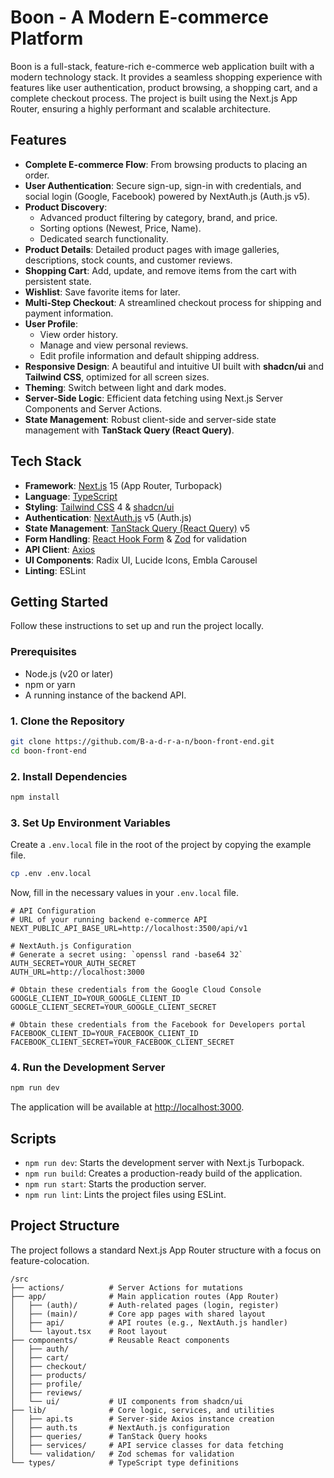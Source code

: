 # Boon - A Modern E-commerce Platform

Boon is a full-stack, feature-rich e-commerce web application built with a modern technology stack. It provides a seamless shopping experience with features like user authentication, product browsing, a shopping cart, and a complete checkout process. The project is built using the Next.js App Router, ensuring a highly performant and scalable architecture.

## Features

- **Complete E-commerce Flow**: From browsing products to placing an order.
- **User Authentication**: Secure sign-up, sign-in with credentials, and social login (Google, Facebook) powered by NextAuth.js (Auth.js v5).
- **Product Discovery**:
  - Advanced product filtering by category, brand, and price.
  - Sorting options (Newest, Price, Name).
  - Dedicated search functionality.
- **Product Details**: Detailed product pages with image galleries, descriptions, stock counts, and customer reviews.
- **Shopping Cart**: Add, update, and remove items from the cart with persistent state.
- **Wishlist**: Save favorite items for later.
- **Multi-Step Checkout**: A streamlined checkout process for shipping and payment information.
- **User Profile**:
  - View order history.
  - Manage and view personal reviews.
  - Edit profile information and default shipping address.
- **Responsive Design**: A beautiful and intuitive UI built with **shadcn/ui** and **Tailwind CSS**, optimized for all screen sizes.
- **Theming**: Switch between light and dark modes.
- **Server-Side Logic**: Efficient data fetching using Next.js Server Components and Server Actions.
- **State Management**: Robust client-side and server-side state management with **TanStack Query (React Query)**.

## Tech Stack

- **Framework**: [Next.js](https://nextjs.org/) 15 (App Router, Turbopack)
- **Language**: [TypeScript](https://www.typescriptlang.org/)
- **Styling**: [Tailwind CSS](https://tailwindcss.com/) 4 & [shadcn/ui](https://ui.shadcn.com/)
- **Authentication**: [NextAuth.js](https://next-auth.js.org/) v5 (Auth.js)
- **State Management**: [TanStack Query (React Query)](https://tanstack.com/query/latest) v5
- **Form Handling**: [React Hook Form](https://react-hook-form.com/) & [Zod](https://zod.dev/) for validation
- **API Client**: [Axios](https://axios-http.com/)
- **UI Components**: Radix UI, Lucide Icons, Embla Carousel
- **Linting**: ESLint

## Getting Started

Follow these instructions to set up and run the project locally.

### Prerequisites

- Node.js (v20 or later)
- npm or yarn
- A running instance of the backend API.

### 1. Clone the Repository

```bash
git clone https://github.com/B-a-d-r-a-n/boon-front-end.git
cd boon-front-end
```

### 2. Install Dependencies

```bash
npm install
```

### 3. Set Up Environment Variables

Create a `.env.local` file in the root of the project by copying the example file.

```bash
cp .env .env.local
```

Now, fill in the necessary values in your `.env.local` file.

```dotenv
# API Configuration
# URL of your running backend e-commerce API
NEXT_PUBLIC_API_BASE_URL=http://localhost:3500/api/v1

# NextAuth.js Configuration
# Generate a secret using: `openssl rand -base64 32`
AUTH_SECRET=YOUR_AUTH_SECRET
AUTH_URL=http://localhost:3000

# Obtain these credentials from the Google Cloud Console
GOOGLE_CLIENT_ID=YOUR_GOOGLE_CLIENT_ID
GOOGLE_CLIENT_SECRET=YOUR_GOOGLE_CLIENT_SECRET

# Obtain these credentials from the Facebook for Developers portal
FACEBOOK_CLIENT_ID=YOUR_FACEBOOK_CLIENT_ID
FACEBOOK_CLIENT_SECRET=YOUR_FACEBOOK_CLIENT_SECRET
```

### 4. Run the Development Server

```bash
npm run dev
```

The application will be available at [http://localhost:3000](http://localhost:3000).

## Scripts

- `npm run dev`: Starts the development server with Next.js Turbopack.
- `npm run build`: Creates a production-ready build of the application.
- `npm run start`: Starts the production server.
- `npm run lint`: Lints the project files using ESLint.

## Project Structure

The project follows a standard Next.js App Router structure with a focus on feature-colocation.

```
/src
├── actions/          # Server Actions for mutations
├── app/              # Main application routes (App Router)
│   ├── (auth)/       # Auth-related pages (login, register)
│   ├── (main)/       # Core app pages with shared layout
│   ├── api/          # API routes (e.g., NextAuth.js handler)
│   └── layout.tsx    # Root layout
├── components/       # Reusable React components
│   ├── auth/
│   ├── cart/
│   ├── checkout/
│   ├── products/
│   ├── profile/
│   ├── reviews/
│   └── ui/           # UI components from shadcn/ui
├── lib/              # Core logic, services, and utilities
│   ├── api.ts        # Server-side Axios instance creation
│   ├── auth.ts       # NextAuth.js configuration
│   ├── queries/      # TanStack Query hooks
│   ├── services/     # API service classes for data fetching
│   └── validation/   # Zod schemas for validation
└── types/            # TypeScript type definitions
```
